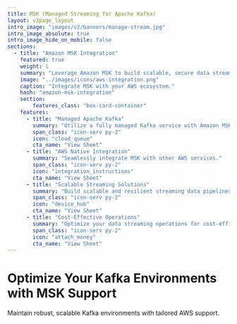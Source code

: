 ```yaml
---
title: MSK (Managed Streaming for Apache Kafka)
layout: v2page_layout
intro_image: "images/v2/banners/manage-stream.jpg"
intro_image_absolute: true
intro_image_hide_on_mobile: false
sections:
  - title: "Amazon MSK Integration"
    featured: true
    weight: 1
    summary: "Leverage Amazon MSK to build scalable, secure data streaming solutions."
    image: "../images/icons/aws-integration.png"
    caption: "Integrate MSK with your AWS ecosystem."
    hash: "amazon-msk-integration"
    section:
        features_class: "box-card-container"
    features:
      - title: "Managed Apache Kafka"
        summary: "Utilize a fully managed Kafka service with Amazon MSK."
        span_class: "icon-serv py-2"
        icon: "cloud_queue"
        cta_name: "View Sheet"
      - title: "AWS Native Integration"
        summary: "Seamlessly integrate MSK with other AWS services."
        span_class: "icon-serv py-2"
        icon: "integration_instructions"
        cta_name: "View Sheet"
      - title: "Scalable Streaming Solutions"
        summary: "Build scalable and resilient streaming data pipelines with MSK."
        span_class: "icon-serv py-2"
        icon: "device_hub"
        cta_name: "View Sheet"
      - title: "Cost-Effective Operations"
        summary: "Optimize your data streaming operations for cost-efficiency."
        span_class: "icon-serv py-2"
        icon: "attach_money"
        cta_name: "View Sheet"
---
```


# Optimize Your Kafka Environments with MSK Support

Maintain robust, scalable Kafka environments with tailored AWS support.
